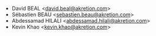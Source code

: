 - David BEAL \<<david.beal@akretion.com>\>
- Sébastien BEAU \<<sebastien.beau@akretion.com>\>
- Abdessamad HILALI \<<abdessamad.hilali@akretion.com>\>
- Kevin Khao \<<kevin.khao@akretion.com>\>
